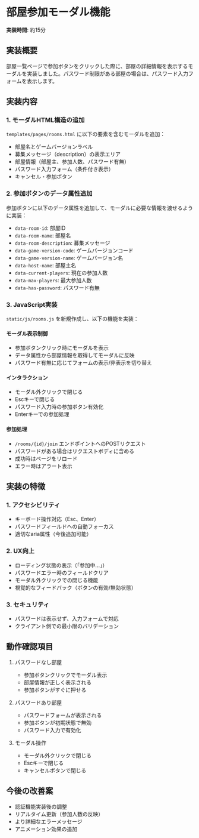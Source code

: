 # 部屋参加モーダル機能

**実装時間**: 約15分

## 実装概要

部屋一覧ページで参加ボタンをクリックした際に、部屋の詳細情報を表示するモーダルを実装しました。パスワード制限がある部屋の場合は、パスワード入力フォームを表示します。

## 実装内容

### 1. モーダルHTML構造の追加

`templates/pages/rooms.html` に以下の要素を含むモーダルを追加：

- 部屋名とゲームバージョンラベル
- 募集メッセージ（description）の表示エリア
- 部屋情報（部屋主、参加人数、パスワード有無）
- パスワード入力フォーム（条件付き表示）
- キャンセル・参加ボタン

### 2. 参加ボタンのデータ属性追加

参加ボタンに以下のデータ属性を追加して、モーダルに必要な情報を渡せるように実装：

- `data-room-id`: 部屋ID
- `data-room-name`: 部屋名
- `data-room-description`: 募集メッセージ
- `data-game-version-code`: ゲームバージョンコード
- `data-game-version-name`: ゲームバージョン名
- `data-host-name`: 部屋主名
- `data-current-players`: 現在の参加人数
- `data-max-players`: 最大参加人数
- `data-has-password`: パスワード有無

### 3. JavaScript実装

`static/js/rooms.js` を新規作成し、以下の機能を実装：

#### モーダル表示制御
- 参加ボタンクリック時にモーダルを表示
- データ属性から部屋情報を取得してモーダルに反映
- パスワード有無に応じてフォームの表示/非表示を切り替え

#### インタラクション
- モーダル外クリックで閉じる
- Escキーで閉じる
- パスワード入力時の参加ボタン有効化
- Enterキーでの参加処理

#### 参加処理
- `/rooms/{id}/join` エンドポイントへのPOSTリクエスト
- パスワードがある場合はリクエストボディに含める
- 成功時はページをリロード
- エラー時はアラート表示

## 実装の特徴

### 1. アクセシビリティ
- キーボード操作対応（Esc、Enter）
- パスワードフィールドへの自動フォーカス
- 適切なaria属性（今後追加可能）

### 2. UX向上
- ローディング状態の表示（「参加中...」）
- パスワードエラー時のフィールドクリア
- モーダル外クリックでの閉じる機能
- 視覚的なフィードバック（ボタンの有効/無効状態）

### 3. セキュリティ
- パスワードは表示せず、入力フォームで対応
- クライアント側での最小限のバリデーション

## 動作確認項目

1. パスワードなし部屋
   - 参加ボタンクリックでモーダル表示
   - 部屋情報が正しく表示される
   - 参加ボタンがすぐに押せる

2. パスワードあり部屋
   - パスワードフォームが表示される
   - 参加ボタンが初期状態で無効
   - パスワード入力で有効化

3. モーダル操作
   - モーダル外クリックで閉じる
   - Escキーで閉じる
   - キャンセルボタンで閉じる

## 今後の改善案

- 認証機能実装後の調整
- リアルタイム更新（参加人数の反映）
- より詳細なエラーメッセージ
- アニメーション効果の追加
